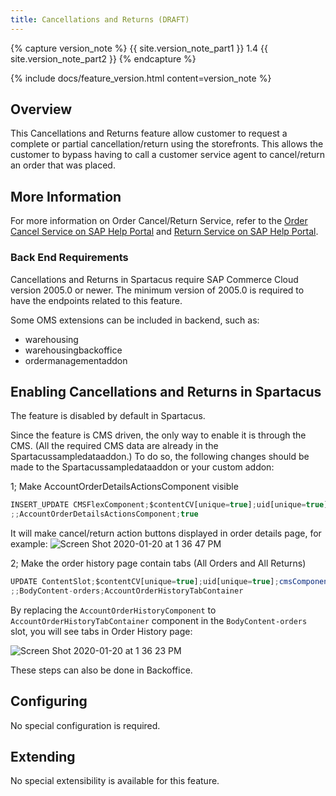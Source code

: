 ```yaml
---
title: Cancellations and Returns (DRAFT)
---
```


{% capture version_note %}
{{ site.version_note_part1 }} 1.4 {{ site.version_note_part2 }}
{% endcapture %}

{% include docs/feature_version.html content=version_note %}

## Overview

This Cancellations and Returns feature allow customer to request a complete or partial cancellation/return using the storefronts. This allows the customer to bypass having to call a customer service agent to cancel/return an order that was placed.

## More Information

For more information on Order Cancel/Return Service, refer to the [Order Cancel Service on SAP Help Portal](https://help.sap.com/viewer/9d346683b0084da2938be8a285c0c27a/1905/en-US/8c1f345e866910148d68e6ad0f19d930.html) and [Return Service on SAP Help Portal](https://help.sap.com/viewer/9d346683b0084da2938be8a285c0c27a/1905/en-US/8c446a3386691014817dd0941db58607.html).

### Back End Requirements

Cancellations and Returns in Spartacus require SAP Commerce Cloud version 2005.0 or newer. The minimum version of 2005.0 is required to have the endpoints related to this feature.

Some OMS extensions can be included in backend, such as:

- warehousing
- warehousingbackoffice
- ordermanagementaddon

## Enabling Cancellations and Returns in Spartacus

The feature is disabled by default in Spartacus.

Since the feature is CMS driven, the only way to enable it is through the CMS. (All the required CMS data are already in the Spartacussampledataaddon.) To do so, the following changes should be made to the Spartacussampledataaddon or your custom addon:

1; Make AccountOrderDetailsActionsComponent visible

```typescript
INSERT_UPDATE CMSFlexComponent;$contentCV[unique=true];uid[unique=true];visible
;;AccountOrderDetailsActionsComponent;true
```

It will make cancel/return action buttons displayed in order details page, for example:
![Screen Shot 2020-01-20 at 1 36 47 PM](https://user-images.githubusercontent.com/44440575/72750271-62f57300-3b8a-11ea-9ce5-4232071ac466.png)

2; Make the order history page contain tabs (All Orders and All Returns)

```typescript
UPDATE ContentSlot;$contentCV[unique=true];uid[unique=true];cmsComponents(uid, $contentCV)
;;BodyContent-orders;AccountOrderHistoryTabContainer
```

By replacing the `AccountOrderHistoryComponent` to `AccountOrderHistoryTabContainer` component in the `BodyContent-orders` slot, you will see tabs in Order History page:

![Screen Shot 2020-01-20 at 1 36 23 PM](https://user-images.githubusercontent.com/44440575/72750437-d4cdbc80-3b8a-11ea-8439-6f22239a7df0.png)

These steps can also be done in Backoffice.

## Configuring

No special configuration is required.

## Extending

No special extensibility is available for this feature.
